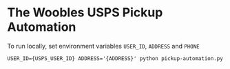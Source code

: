 # The Woobles USPS Pickup Automation

To run locally, set environment variables
`USER_ID`, `ADDRESS` and `PHONE`

```
USER_ID={USPS_USER_ID} ADDRESS='{ADDRESS}' python pickup-automation.py
```